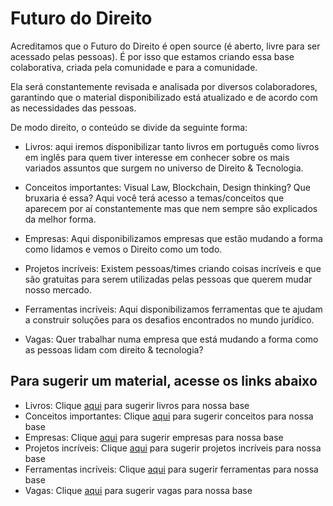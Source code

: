 # Futuro do Direito

Acreditamos que o Futuro do Direito é open source (é aberto, livre para ser acessado pelas pessoas). É por isso que estamos criando essa base colaborativa, criada pela comunidade e para a comunidade. 

Ela será constantemente revisada e analisada por diversos colaboradores, garantindo que o material disponibilizado está atualizado e de acordo com as necessidades das pessoas. 

De modo direito, o conteúdo se divide da seguinte forma: 

- Livros: aqui iremos disponibilizar tanto livros em português como livros em inglês para quem tiver interesse em conhecer sobre os mais variados assuntos que surgem no universo de Direito & Tecnologia.  

- Conceitos importantes: Visual Law, Blockchain, Design thinking? Que bruxaria é essa? Aqui você terá acesso a temas/conceitos que aparecem por aí constantemente mas que nem sempre são explicados da melhor forma. 

- Empresas: Aqui disponibilizamos empresas que estão mudando a forma como lidamos e vemos o Direito como um todo.  

- Projetos incríveis: Existem pessoas/times criando coisas incríveis e que são gratuitas para serem utilizadas pelas pessoas que querem mudar nosso mercado. 

- Ferramentas incríveis: Aqui disponibilizamos ferramentas que te ajudam a construir soluções para os desafios encontrados no mundo jurídico. 

- Vagas: Quer trabalhar numa empresa que está mudando a forma como as pessoas lidam com direito & tecnologia? 

## Para sugerir um material, acesse os links abaixo

- Livros: Clique [aqui](http://https://airtable.com/shrznXWp9YTquLtHw "aqui") para sugerir livros para nossa base
- Conceitos importantes: Clique [aqui](https://airtable.com/shrKZG6nadwHXZPSP "aqui") para sugerir conceitos para nossa base
- Empresas: Clique [aqui](https://airtable.com/shrV9kXup3XgOCCWT "aqui") para sugerir empresas para nossa base
- Projetos incríveis: Clique [aqui](https://airtable.com/shrEP4lDZBgY0BnBL "aqui") para sugerir projetos incríveis para nossa base
- Ferramentas incríveis: Clique [aqui](https://airtable.com/shr717hgFDz3aKpV4 "aqui") para sugerir ferramentas para nossa base
- Vagas: Clique [aqui](https://airtable.com/shrpwb77jewfw2V16 "aqui") para sugerir vagas para nossa base
